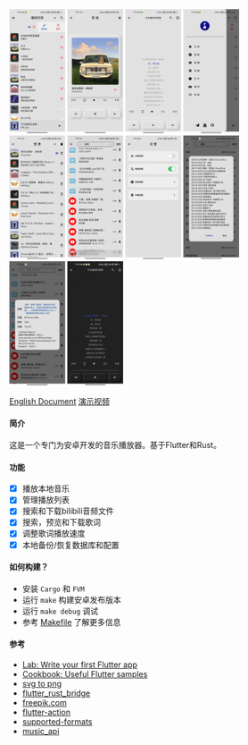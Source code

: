 <div style="display: flex, margin: 8px">
    <img src="./screenshot/1.png" width="100"/>
    <img src="./screenshot/2.png" width="100"/>
    <img src="./screenshot/3.png" width="100"/>
    <img src="./screenshot/4.png" width="100"/>
    <img src="./screenshot/5.png" width="100"/>
    <img src="./screenshot/6.png" width="100"/>
    <img src="./screenshot/7.png" width="100"/>
    <img src="./screenshot/8.png" width="100"/>
    <img src="./screenshot/9.png" width="100"/>
    <img src="./screenshot/10.png" width="100"/>
</div>

[English Document](./README.md)
[演示视频](https://www.bilibili.com/video/BV1rT421U76C/?vd_source=da23da82658adda9cbdfd045a9e6daf7#reply1704805075)

#### 简介
这是一个专门为安卓开发的音乐播放器。基于Flutter和Rust。

#### 功能
- [x] 播放本地音乐
- [x] 管理播放列表
- [x] 搜索和下载bilibili音频文件
- [x] 搜索，预览和下载歌词
- [x] 调整歌词播放速度
- [x] 本地备份/恢复数据库和配置

#### 如何构建？
- 安装 `Cargo` 和 `FVM`
- 运行 `make` 构建安卓发布版本
- 运行 `make debug` 调试
- 参考 [Makefile](./Makefile) 了解更多信息

#### 参考
- [Lab: Write your first Flutter app](https://docs.flutter.dev/get-started/codelab)
- [Cookbook: Useful Flutter samples](https://docs.flutter.dev/cookbook)
- [svg to png](https://cloudconvert.com/svg-to-png)
- [flutter_rust_bridge](https://github.com/fzyzcjy/flutter_rust_bridge)
- [freepik.com](https://www.freepik.com/)
- [flutter-action](https://github.com/marketplace/actions/flutter-action)
- [supported-formats](https://developer.android.com/media/platform/supported-formats)
- [music_api](https://github.com/yhsj0919/music_api)
